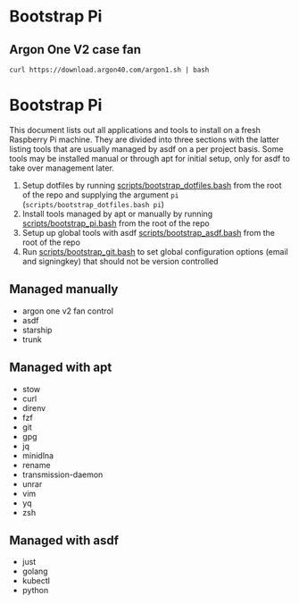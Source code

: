 # Bootstrap Pi

## Argon One V2 case fan

`curl https://download.argon40.com/argon1.sh | bash`

# Bootstrap Pi

This document lists out all applications and tools to install on a fresh Raspberry Pi machine. They are divided into three sections with the latter listing tools that are usually managed by asdf on a per project basis. Some tools may be installed manual or through apt for initial setup, only for asdf to take over management later.

1. Setup dotfiles by running [scripts/bootstrap_dotfiles.bash](../scripts/bootstrap_dotfiles.bash) from the root of the repo and supplying the argument `pi` (`scripts/bootstrap_dotfiles.bash pi`)
2. Install tools managed by apt or manually by running [scripts/bootstrap_pi.bash](../scripts/bootstrap_pi.bash) from the root of the repo
3. Setup up global tools with asdf [scripts/bootstrap_asdf.bash](../scripts/bootstrap_asdf.bash) from the root of the repo
4. Run [scripts/bootstrap_git.bash](../scripts/bootstrap_git.bash) to set global configuration options (email and signingkey) that should not be version controlled

## Managed manually

- argon one v2 fan control
- asdf
- starship
- trunk

## Managed with apt

- stow
- curl
- direnv
- fzf
- git
- gpg
- jq
- minidlna
- rename
- transmission-daemon
- unrar
- vim
- yq
- zsh

## Managed with asdf

- just
- golang
- kubectl
- python
